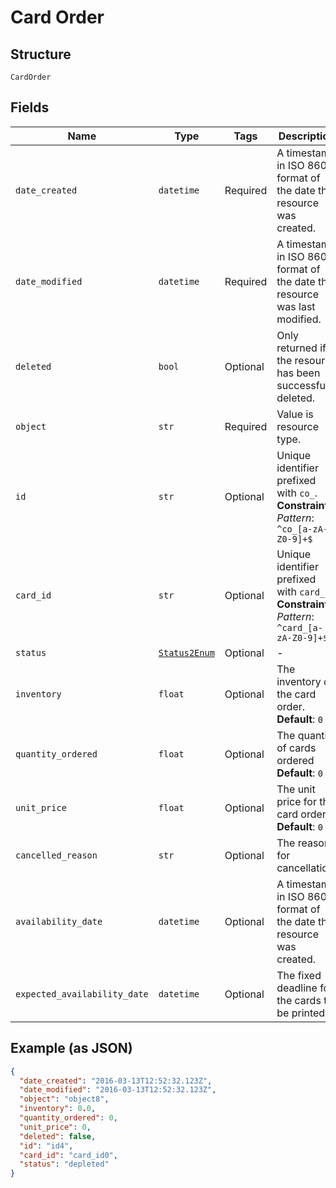 
# Card Order

## Structure

`CardOrder`

## Fields

| Name | Type | Tags | Description |
|  --- | --- | --- | --- |
| `date_created` | `datetime` | Required | A timestamp in ISO 8601 format of the date the resource was created. |
| `date_modified` | `datetime` | Required | A timestamp in ISO 8601 format of the date the resource was last modified. |
| `deleted` | `bool` | Optional | Only returned if the resource has been successfully deleted. |
| `object` | `str` | Required | Value is resource type. |
| `id` | `str` | Optional | Unique identifier prefixed with `co_`.<br>**Constraints**: *Pattern*: `^co_[a-zA-Z0-9]+$` |
| `card_id` | `str` | Optional | Unique identifier prefixed with `card_`.<br>**Constraints**: *Pattern*: `^card_[a-zA-Z0-9]+$` |
| `status` | [`Status2Enum`](../../doc/models/status-2-enum.md) | Optional | - |
| `inventory` | `float` | Optional | The inventory of the card order.<br>**Default**: `0` |
| `quantity_ordered` | `float` | Optional | The quantity of cards ordered<br>**Default**: `0` |
| `unit_price` | `float` | Optional | The unit price for the card order.<br>**Default**: `0` |
| `cancelled_reason` | `str` | Optional | The reason for cancellation. |
| `availability_date` | `datetime` | Optional | A timestamp in ISO 8601 format of the date the resource was created. |
| `expected_availability_date` | `datetime` | Optional | The fixed deadline for the cards to be printed. |

## Example (as JSON)

```json
{
  "date_created": "2016-03-13T12:52:32.123Z",
  "date_modified": "2016-03-13T12:52:32.123Z",
  "object": "object8",
  "inventory": 0.0,
  "quantity_ordered": 0,
  "unit_price": 0,
  "deleted": false,
  "id": "id4",
  "card_id": "card_id0",
  "status": "depleted"
}
```

